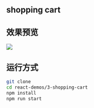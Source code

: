 ## shopping cart

## 效果预览
![](https://github.com/windlany/react-demos/blob/master/3-shopping-cart/public/demo.gif)

## 运行方式
```bash
git clone
cd react-demos/3-shopping-cart
npm install
npm run start
``` 
